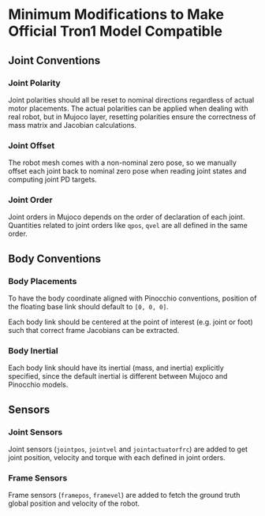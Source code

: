 # Minimum Modifications to Make Official Tron1 Model Compatible


## Joint Conventions

### Joint Polarity
Joint polarities should all be reset to nominal directions regardless of actual motor placements. The actual polarities can be applied when dealing with real robot, but in Mujoco layer, resetting polarities ensure the correctness of mass matrix and Jacobian calculations.

### Joint Offset
The robot mesh comes with a non-nominal zero pose, so we manually offset each joint back to nominal zero pose when reading joint states and computing joint PD targets.

### Joint Order
Joint orders in Mujoco depends on the order of declaration of each joint. Quantities related to joint orders like `qpos`, `qvel` are all defined in the same order.

## Body Conventions

### Body Placements
To have the body coordinate aligned with Pinocchio conventions, position of the floating base link should default to `[0, 0, 0]`.

Each body link should be centered at the point of interest (e.g. joint or foot) such that correct frame Jacobians can be extracted.

### Body Inertial
Each body link should have its inertial (mass, and inertia) explicitly specified, since the default inertial is different between Mujoco and Pinocchio models.

## Sensors

### Joint Sensors
Joint sensors (`jointpos`, `jointvel` and `jointactuatorfrc`) are added to get joint position, velocity and torque with each defined in joint orders.

### Frame Sensors
Frame sensors (`framepos`, `framevel`) are added to fetch the ground truth global position and velocity of the robot.

